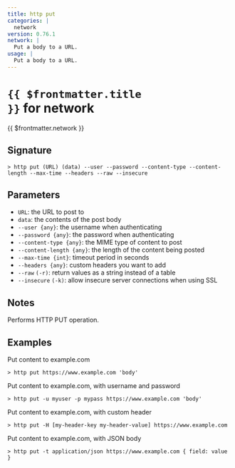 ```yaml
---
title: http put
categories: |
  network
version: 0.76.1
network: |
  Put a body to a URL.
usage: |
  Put a body to a URL.
---
```


# <code>{{ $frontmatter.title }}</code> for network

<div class='command-title'>{{ $frontmatter.network }}</div>

## Signature

```> http put (URL) (data) --user --password --content-type --content-length --max-time --headers --raw --insecure```

## Parameters

 -  `URL`: the URL to post to
 -  `data`: the contents of the post body
 -  `--user {any}`: the username when authenticating
 -  `--password {any}`: the password when authenticating
 -  `--content-type {any}`: the MIME type of content to post
 -  `--content-length {any}`: the length of the content being posted
 -  `--max-time {int}`: timeout period in seconds
 -  `--headers {any}`: custom headers you want to add
 -  `--raw` `(-r)`: return values as a string instead of a table
 -  `--insecure` `(-k)`: allow insecure server connections when using SSL

## Notes
Performs HTTP PUT operation.
## Examples

Put content to example.com
```shell
> http put https://www.example.com 'body'
```

Put content to example.com, with username and password
```shell
> http put -u myuser -p mypass https://www.example.com 'body'
```

Put content to example.com, with custom header
```shell
> http put -H [my-header-key my-header-value] https://www.example.com
```

Put content to example.com, with JSON body
```shell
> http put -t application/json https://www.example.com { field: value }
```
